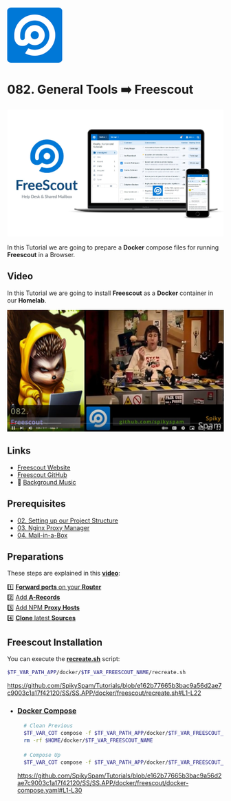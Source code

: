 ![Freescout](_assets/images/freescout.png)
# 082. General Tools ➡️ Freescout

![Freescout Banner](_assets/images/freescout-banner.png)

In this Tutorial we are going to prepare a **Docker** compose files for running **Freescout** in a Browser.

## Video

In this Tutorial we are going to install **Freescout** as a **Docker** container in our **Homelab**.

[![Video](_assets/images/freescout-video.png)](https://youtu.be/XXXXXXXXXXXXXXXX)

## Links

- [Freescout Website](https://freescout.net)
- [Freescout GitHub](https://github.com/freescout-helpdesk/freescout)
- 🎺 [Background Music](https://freesound.org/people/XXXXXXXXXXXXXXX)

## Prerequisites

- [02. Setting up our Project Structure](../../02_setting_up_our_project_structure/README.md)
- [03. Nginx Proxy Manager](../../03_nginx_proxy_manager/README.md)
- [04. Mail-in-a-Box](../../04_mail_in_a_box/README.md)

## Preparations

These steps are explained in this **[video](https://youtu.be/8UoNDwNV4R8)**:

1️⃣ [**Forward ports** on your **Router**](../05_databases/README.md#forward-ports-router) \
2️⃣ [Add **A-Records**](../05_databases/README.md#add-a-record) \
3️⃣ [Add NPM **Proxy Hosts**](../05_databases/README.md#npm-proxy-host) \
4️⃣ [**Clone** latest **Sources**](../05_databases/README.md#latest-sources)

## Freescout Installation

You can execute the **[recreate.sh](../../SS/SS.APP/docker/freescout/recreate.sh)** script:

```bash
$TF_VAR_PATH_APP/docker/$TF_VAR_FREESCOUT_NAME/recreate.sh
```

https://github.com/SpikySpam/Tutorials/blob/e162b77665b3bac9a56d2ae7c9003c1a17f42120/SS/SS.APP/docker/freescout/recreate.sh#L1-L22

- ### [Docker Compose](../SS/S#S.APP/docker/freescout/docker-compose.yaml)

  ```bash
    # Clean Previous
    $TF_VAR_COT compose -f $TF_VAR_PATH_APP/docker/$TF_VAR_FREESCOUT_NAME/docker-compose.yaml down
    rm -rf $HOME/docker/$TF_VAR_FREESCOUT_NAME

    # Compose Up
    $TF_VAR_COT compose -f $TF_VAR_PATH_APP/docker/$TF_VAR_FREESCOUT_NAME/docker-compose.yaml up -d --wait --build
  ```

  https://github.com/SpikySpam/Tutorials/blob/e162b77665b3bac9a56d2ae7c9003c1a17f42120/SS/SS.APP/docker/freescout/docker-compose.yaml#L1-L30

